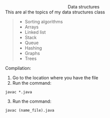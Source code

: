 <div align="center">
  Data structures 

</div>
This are al the topics of my data structures class

> - Sorting algorithms
> - Arrays
> - Linked list
> - Stack
> - Queue
> - Hashing
> - Graphs
> - Trees

Compilation:
1. Go to the location where you have the file
2.  Run the command:
```
javac *.java
```
3. Run the command:
```
javac (name_file).java
```
